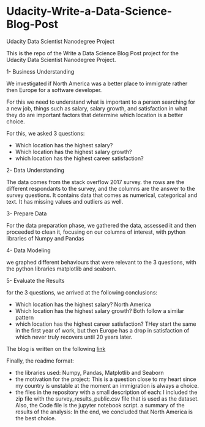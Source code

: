 # Udacity-Write-a-Data-Science-Blog-Post
Udacity Data Scientist Nanodegree Project

This is the repo of the Write a Data Science Blog Post project for the Udacity Data Scientist Nanodegree Project.

1- Business Understanding

We investigated if North America was a better place to immigrate rather then Europe for a software developer. 

For this we need to understand what is important to a person searching for a new job, things such as salary, salary growth, and satisfaction in what they do are important factors that determine which location is a better choice.

For this, we asked 3 questions:
- Which location has the highest salary?
- Which location has the highest salary growth?
- which location has the highest career satisfaction?

2- Data Understanding

The data comes from the stack overflow 2017 survey. the rows are the different respondants to the survey, and the columns are the answer to the survey questions. It contains data that comes as numerical, categorical and text. It has missing values and outliers as well.

3- Prepare Data

For the data preparation phase, we gathered the data, assessed it and then proceeded to clean it, focusing on our columns of interest, with python libraries of Numpy and Pandas

4- Data Modeling

we graphed different behaviours that were relevant to the 3 questions, with the python libraries matplotlib and seaborn.

5- Evaluate the Results


for the 3 questions, we arrived at the following conclusions:
- Which location has the highest salary? North America
- Which location has the highest salary growth? Both follow a similar pattern
- which location has the highest career satisfaction? THey start the same in the first year of work, but then Europe has a drop in satisfaction of which never truly recovers until 20 years later.



The blog is written on the following [link](https://ritijj-nanodegree.blogspot.com/2024/08/career-opportunity-in-europe-and-north.html)


Finally, the readme format:

- the libraries used: Numpy, Pandas, Matplotlib and Seaborn
- the motivation for the project: This is a question close to my heart since my country is unstable at the moment an immigration is always a choice.
- the files in the repository with a small description of each: I included the zip file with the survey_results_public.csv file that is used as the dataset. Also, the Code file is the jupyter notebook script.
a summary of the results of the analysis: In the end, we concluded that North America is the best choice.
